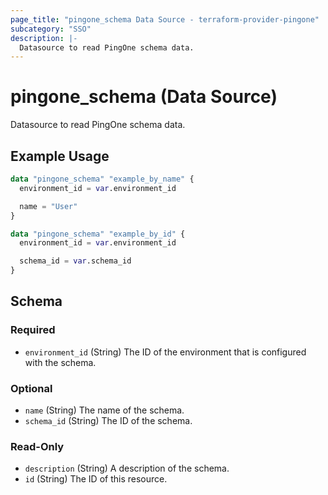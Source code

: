 ```yaml
---
page_title: "pingone_schema Data Source - terraform-provider-pingone"
subcategory: "SSO"
description: |-
  Datasource to read PingOne schema data.
---
```


# pingone_schema (Data Source)

Datasource to read PingOne schema data.

## Example Usage

```terraform
data "pingone_schema" "example_by_name" {
  environment_id = var.environment_id

  name = "User"
}

data "pingone_schema" "example_by_id" {
  environment_id = var.environment_id

  schema_id = var.schema_id
}
```

<!-- schema generated by tfplugindocs -->
## Schema

### Required

- `environment_id` (String) The ID of the environment that is configured with the schema.

### Optional

- `name` (String) The name of the schema.
- `schema_id` (String) The ID of the schema.

### Read-Only

- `description` (String) A description of the schema.
- `id` (String) The ID of this resource.
